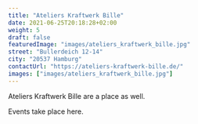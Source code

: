 ```yaml
---
title: "Ateliers Kraftwerk Bille"
date: 2021-06-25T20:18:28+02:00
weight: 5
draft: false
featuredImage: "images/ateliers_kraftwerk_bille.jpg"
street: "Bullerdeich 12-14"
city: "20537 Hamburg"
contactUrl: "https://ateliers-kraftwerk-bille.de/"
images: ["images/ateliers_kraftwerk_bille.jpg"]
---
```


Ateliers Kraftwerk Bille are a place as well.

Events take place here.
